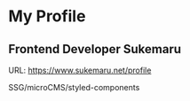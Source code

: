 # My Profile

## Frontend Developer Sukemaru

URL: https://www.sukemaru.net/profile

SSG/microCMS/styled-components
